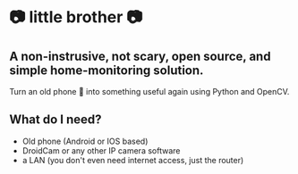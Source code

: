# :camera: little brother :camera:
## A non-instrusive, not scary, open source, and simple home-monitoring solution. 

Turn an old phone 📱 into something useful again using Python and OpenCV. 

## What do I need? 

* Old phone (Android or IOS based)
* DroidCam or any other IP camera software
* a LAN (you don't even need internet access, just the router)



